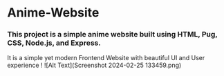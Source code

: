 # Anime-Website
### This project is a simple anime website built using HTML, Pug, CSS, Node.js, and Express. 
It is a simple yet modern Frontend Website with beautiful UI and User experience !
![Alt Text](Screenshot 2024-02-25 133459.png)

